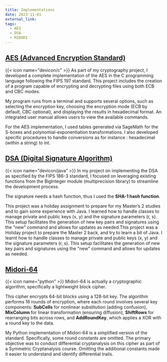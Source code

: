 ```yaml
---
title: Implementations
date: 2023-11-01
external_link: 
tags:
  - AES
  - DSA
  - MIDORI
---
```

## [AES (Advanced Encryption Standard)](https://nvlpubs.nist.gov/nistpubs/fips/nist.fips.197.pdf)
{{< icon name="devicon/c" >}} As part of my cryptography project, I developed a complete implementation of the AES in the C programming language following the FIPS 197 standard. This project includes the creation of a program capable of encrypting and decrypting files using both ECB and CBC modes.

My program runs from a terminal and supports several options, such as selecting the encryption key, choosing the encryption mode (ECB by default, CBC optional), and displaying the results in hexadecimal format. An integrated user manual allows users to view the available commands.

For the AES implementation, I used tables generated via SageMath for the S-boxes and polynomial-exponentiation transformations. I also developed specific procedures to handle conversions as for instance : hexadecimal (within a string) to int.

## [DSA (Digital Signature Algorithm)](https://csrc.nist.gov/files/pubs/fips/186-3/final/docs/fips_186-3.pdf)
{{< icon name="devicon/java" >}} In my project on implementing the DSA as specified by the FIPS 186-3 standard, I focused on leveraging existing functions from the BigInteger module (multiprecision library) to streamline the development process.

The signature needs a hash function, thus I used the **SHA-1 hash function**.

This project was a holiday assignment to prepare for my Master’s 2 studies and to gain some experience with Java. I learned how to handle classes to manage private and public keys (x, y) and the signature parameters (r, s). This setup facilitates the generation of new key pairs and signatures using the "new" command and allows for updates as needed.This project was a Holiday project to prepare the Master 2 back, and try to learn a bit of Java. I learnt how to handle classes to manage private and public keys (x, y) and the signature parameters (r, s). This setup facilitates the generation of new key pairs and signatures using the "new" command and allows for updates as needed.

## [Midori-64](https://eprint.iacr.org/2015/1142.pdf) 

{{< icon name="python" >}} Midori-64 is actually a cryptographic algorithm, specifically a lightweight block cipher. 

This cipher encrypts 64-bit blocks using a 128-bit key. The algorithm performs 16 rounds of encryption, where each round involves several key components: **SubCells** for nonlinear substitution (adding confusion), **MixColumn** for linear transformation (ensuring diffusion), **ShiftRows** for rearranging bits across rows, and **AddRoundKey**, which applies a XOR with a round key to the data.

My Python implementation of Midori-64 is a simplified version of the standard. Specifically, some round constants are omitted. The primary objective was to conduct differential cryptanalysis on this cipher as part of a Symmetric Cryptanalysis course. Omitting the additional constants made it easier to understand and identify differential trails.
<!--more-->
